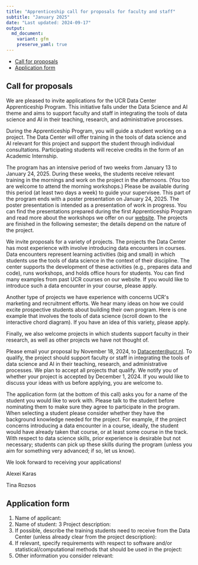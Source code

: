 ```yaml
---
title: "Apprenticeship call for proposals for faculty and staff"
subtitle: "January 2025"
date: "Last updated: 2024-09-17"
output:
  md_document:
    variant: gfm
    preserve_yaml: true
---
```


- [Call for proposals](#call-for-proposals)
- [Application form](#application-form)

## Call for proposals 

We are pleased to invite applications for the UCR Data Center Apprenticeship Program. This initiative falls under the Data Science and AI theme and aims to support faculty and staff in integrating the tools of data science and AI in their teaching, research, and administrative processes. 

During the Apprenticeship Program, you will guide a student working on a project. The Data Center will offer training in the tools of data science and AI relevant for this project and support the student through individual consultations. Participating students will receive credits in the form of an Academic Internship. 

The program has an intensive period of two weeks from January 13 to January 24, 2025. During these weeks, the students receive relevant training in the mornings and work on the project in the afternoons. (You too are welcome to attend the morning workshops.) Please be available during this period (at least two days a week) to guide your supervisee. This part of the program ends with a poster presentation on January 24, 2025. The poster presentation is intended as a presentation of work in progress. You can find the presentations prepared during the first Apprenticeship Program and read more about the workshops we offer on our [website](../). The projects are finished in the following semester; the details depend on the nature of the project.

We invite proposals for a variety of projects. The projects the Data Center has most experience with involve introducing data encounters in courses. Data encounters represent learning activities (big and small) in which students use the tools of data science in the context of their discipline. The center supports the development of these activities (e.g., prepares data and code), runs workshops, and holds office hours for students. You can find many examples from past UCR courses on our website. If you would like to introduce such a data encounter in your course, please apply. 

Another type of projects we have experience with concerns UCR's marketing and recruitment efforts. We hear many ideas on how we could excite prospective students about building their own program. Here is one example that involves the tools of data science (scroll down to the interactive chord diagram). If you have an idea of this variety, please apply. 

Finally, we also welcome projects in which students support faculty in their research, as well as other projects we have not thought of. 

Please email your proposal by November 18, 2024, to Datacenter@ucr.nl. To qualify, the project should support faculty or staff in integrating the tools of data science and AI in their teaching, research, and administrative processes. We plan to accept all projects that qualify. We notify you of whether your project is accepted by December 1, 2024. If you would like to discuss your ideas with us before applying, you are welcome to. 

The application form (at the bottom of this call) asks you for a name of the student you would like to work with. Please talk to the student before nominating them to make sure they agree to participate in the program. When selecting a student please consider whether they have the background knowledge needed for the project. For example, if the project concerns introducing a data encounter in a course, ideally, the student would have already taken that course, or at least some course in the track. With respect to data science skills, prior experience is desirable but not necessary; students can pick up these skills during the program (unless you aim for something very advanced; if so, let us know). 

We look forward to receiving your applications! 

Alexei Karas 

Tina Rozsos 

## Application form 

1. Name of applicant: 
2. Name of student: 
3 Project description: 
4. If possible, describe the training students need to receive from the Data Center (unless already clear from the project description): 
5. If relevant, specify requirements with respect to software and/or statistical/computational methods that should be used in the project: 
6. Other information you consider relevant:
